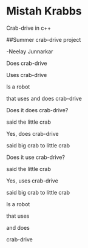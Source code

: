 
Mistah Krabbs
=============

Crab-drive in c++

##Summer crab-drive project

  -Neelay Junnarkar

Does crab-drive

Uses crab-drive

Is a robot

that uses and does crab-drive

Does it does crab-drive?

said the little crab

Yes, does crab-drive

said big crab to little crab

Does it use crab-drive?

said the little crab

Yes, uses crab-drive

said big crab to little crab

Is a robot

that uses 

and does

crab-drive

